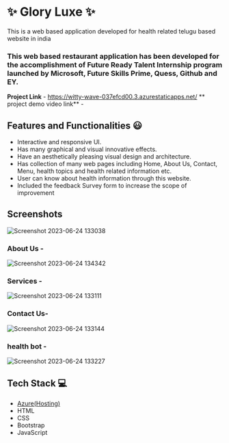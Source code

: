 
# ✨ Glory Luxe  ✨

This is a web based application developed for health related telugu based website in india

### This web based restaurant application has been developed for the accomplishment of Future Ready Talent Internship program launched by Microsoft, Future Skills Prime, Quess, Github and EY.


**Project Link** - https://witty-wave-037efcd00.3.azurestaticapps.net/
** project demo video link** - 

## Features and Functionalities 😃

- Interactive and responsive UI.
- Has many graphical and visual innovative effects.
- Have an aesthetically pleasing visual design and architecture.
- Has collection of many web pages including Home, About Us, Contact, Menu, health topics and health related information etc.
- User can know about health information through this website.
- Included the feedback Survey form to increase the scope of improvement 

## Screenshots
![Screenshot 2023-06-24 133038](https://github.com/Prabhuram17/project17/assets/113781993/5378933f-f161-411b-a679-1e74bf256e4c)

### About Us -
![Screenshot 2023-06-24 134342](https://github.com/Prabhuram17/project17/assets/113781993/1d3face1-51a5-4a21-a98b-228d026ac903)

### Services -
![Screenshot 2023-06-24 133111](https://github.com/Prabhuram17/project17/assets/113781993/cdc73a90-99f4-413b-b6c5-afbad4b7414b)

### Contact Us-
![Screenshot 2023-06-24 133144](https://github.com/Prabhuram17/project17/assets/113781993/53620d0f-7efd-4244-90ad-0bbd780ca63f)

### health bot -
![Screenshot 2023-06-24 133227](https://github.com/Prabhuram17/project17/assets/113781993/b33c48ee-9d19-49ed-ae29-756356188ba5)





## Tech Stack 💻

- [Azure(Hosting)](https://azure.microsoft.com/en-in/features/azure-portal/)
- HTML
- CSS
- Bootstrap
- JavaScript
